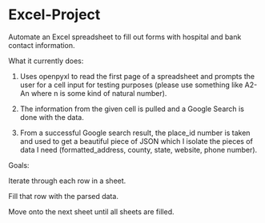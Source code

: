 # Excel-Project
Automate an Excel spreadsheet to fill out forms with hospital and bank contact information.

What it currently does:

1) Uses openpyxl to read the first page of a spreadsheet and prompts the user for a cell input for testing purposes (please use something like A2-An where n is some kind of natural number). 

2) The information from the given cell is pulled and a Google Search is done with the data. 

3) From a successful Google search result, the place_id number is taken and used to get a beautiful piece of JSON which I isolate the pieces of data I need (formatted_address, county, state, website, phone number).

Goals:

Iterate through each row in a sheet.

Fill that row with the parsed data. 

Move onto the next sheet until all sheets are filled.

